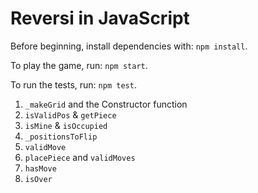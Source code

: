 # Reversi in JavaScript

Before beginning, install dependencies with: `npm install`.

To play the game, run: `npm start`.

To run the tests, run: `npm test`.

1. `_makeGrid` and the Constructor function
2. `isValidPos` & `getPiece`
3. `isMine` & `isOccupied`
4. `_positionsToFlip`
5. `validMove`
6. `placePiece` and `validMoves`
7. `hasMove`
8. `isOver`
